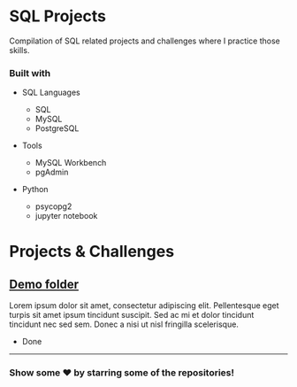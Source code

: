 # SQL Projects

Compilation of SQL related projects and challenges where I practice those skills.

### Built with

- SQL Languages

  - SQL
  - MySQL
  - PostgreSQL

- Tools

  - MySQL Workbench
  - pgAdmin

- Python
  - psycopg2
  - jupyter notebook

# Projects & Challenges

## [Demo folder](Demo%20Folder)

Lorem ipsum dolor sit amet, consectetur adipiscing elit. Pellentesque eget turpis sit amet ipsum tincidunt suscipit. Sed ac mi et dolor tincidunt tincidunt nec sed sem. Donec a nisi ut nisl fringilla scelerisque.

- Done

---

### Show some ❤️ by starring some of the repositories!
